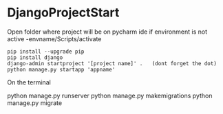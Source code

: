 # DjangoProjectStart

Open folder where project will be on pycharm ide
if environment is not active
    -envname/Scripts/activate
    
    pip install --upgrade pip
    pip install django
    django-admin startproject '[project name]' .   (dont forget the dot)
    python manage.py startapp 'appname'
    
    
On the terminal

  python manage.py runserver
  python manage.py makemigrations
  python manage.py migrate

